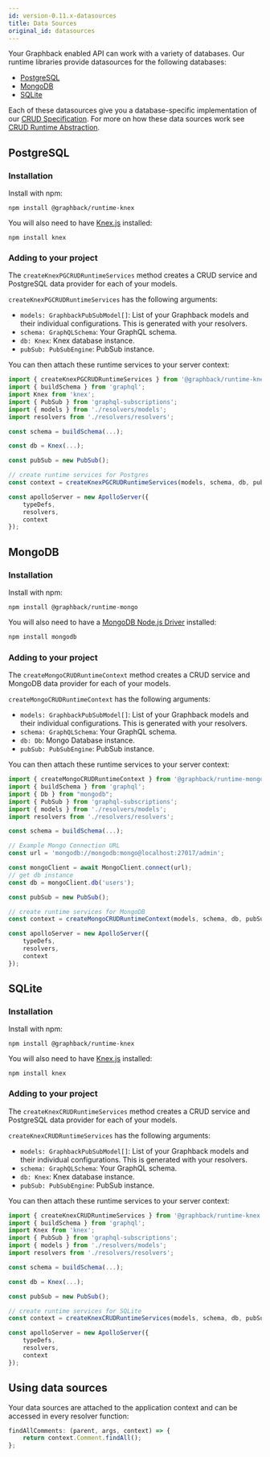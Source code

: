 ```yaml
---
id: version-0.11.x-datasources
title: Data Sources
original_id: datasources
---
```


Your Graphback enabled API can work with a variety of databases. Our runtime libraries provide datasources for the following databases:

- [PostgreSQL](#postgresql)
- [MongoDB](#mongodb)
- [SQLite](#sqlite)

Each of these datasources give you a database-specific implementation of our [CRUD Specification](../crud/crudspec). For more on how these data sources work see [CRUD Runtime Abstraction](../crud/crudruntime).

## PostgreSQL

### Installation

Install with npm:

```
npm install @graphback/runtime-knex
```

You will also need to have [Knex.js](http://knexjs.org/) installed:

```
npm install knex
```

### Adding to your project

The `createKnexPGCRUDRuntimeServices` method creates a CRUD service and PostgreSQL data provider for each of your models.  

`createKnexPGCRUDRuntimeServices` has the following arguments:

- `models: GraphbackPubSubModel[]`: List of your Graphback models and their individual configurations. This is generated with your resolvers.
- `schema: GraphQLSchema`: Your GraphQL schema.
- `db: Knex`: Knex database instance.
- `pubSub: PubSubEngine`: PubSub instance.

You can then attach these runtime services to your server context:

```ts
import { createKnexPGCRUDRuntimeServices } from '@graphback/runtime-knex';
import { buildSchema } from 'graphql';
import Knex from 'knex';
import { PubSub } from 'graphql-subscriptions';
import { models } from './resolvers/models';
import resolvers from './resolvers/resolvers';

const schema = buildSchema(...);

const db = Knex(...);

const pubSub = new PubSub();

// create runtime services for Postgres
const context = createKnexPGCRUDRuntimeServices(models, schema, db, pubSub);

const apolloServer = new ApolloServer({
    typeDefs,
    resolvers,
    context
});
```

## MongoDB

### Installation

Install with npm:

```
npm install @graphback/runtime-mongo
```

You will also need to have a [MongoDB Node.js Driver](https://github.com/mongodb/node-mongodb-native) installed:

```sh
npm install mongodb
```

### Adding to your project

The `createMongoCRUDRuntimeContext` method creates a CRUD service and MongoDB data provider for each of your models.  

`createMongoCRUDRuntimeContext` has the following arguments:

- `models: GraphbackPubSubModel[]`: List of your Graphback models and their individual configurations. This is generated with your resolvers.
- `schema: GraphQLSchema`: Your GraphQL schema.
- `db: Db`: Mongo Database instance.
- `pubSub: PubSubEngine`: PubSub instance.

You can then attach these runtime services to your server context:

```ts
import { createMongoCRUDRuntimeContext } from '@graphback/runtime-mongo';
import { buildSchema } from 'graphql';
import { Db } from "mongodb";
import { PubSub } from 'graphql-subscriptions';
import { models } from './resolvers/models';
import resolvers from './resolvers/resolvers';

const schema = buildSchema(...);

// Example Mongo Connection URL
const url = 'mongodb://mongodb:mongo@localhost:27017/admin';

const mongoClient = await MongoClient.connect(url);
// get db instance
const db = mongoClient.db('users');

const pubSub = new PubSub();

// create runtime services for MongoDB
const context = createMongoCRUDRuntimeContext(models, schema, db, pubSub);

const apolloServer = new ApolloServer({
    typeDefs,
    resolvers,
    context
});
```

## SQLite

### Installation

Install with npm:

```
npm install @graphback/runtime-knex
```

You will also need to have [Knex.js](http://knexjs.org/) installed:

```
npm install knex
```

### Adding to your project

The `createKnexCRUDRuntimeServices` method creates a CRUD service and PostgreSQL data provider for each of your models.  

`createKnexCRUDRuntimeServices` has the following arguments:

- `models: GraphbackPubSubModel[]`: List of your Graphback models and their individual configurations. This is generated with your resolvers.
- `schema: GraphQLSchema`: Your GraphQL schema.
- `db: Knex`: Knex database instance.
- `pubSub: PubSubEngine`: PubSub instance.

You can then attach these runtime services to your server context:

```ts
import { createKnexCRUDRuntimeServices } from '@graphback/runtime-knex';
import { buildSchema } from 'graphql';
import Knex from 'knex';
import { PubSub } from 'graphql-subscriptions';
import { models } from './resolvers/models';
import resolvers from './resolvers/resolvers';

const schema = buildSchema(...);

const db = Knex(...);

const pubSub = new PubSub();

// create runtime services for SQLite
const context = createKnexCRUDRuntimeServices(models, schema, db, pubSub);

const apolloServer = new ApolloServer({
    typeDefs,
    resolvers,
    context
});
```

## Using data sources

Your data sources are attached to the application context and can be accessed in every resolver function:

```js
findAllComments: (parent, args, context) => {
    return context.Comment.findAll();
};
```